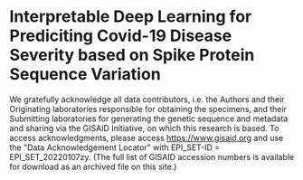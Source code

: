 # Interpretable Deep Learning for Prediciting Covid-19 Disease Severity based on Spike Protein Sequence Variation

We gratefully acknowledge all data contributors, i.e. the Authors and their Originating laboratories responsible for obtaining the specimens, and their Submitting laboratories for generating the genetic sequence and metadata and sharing via the GISAID Initiative, on which this research is based. To access acknowledgments, please access https://www.gisaid.org and use the "Data Acknowledgement Locator" with EPI_SET-ID = EPI_SET_20220107zy. (The full list of GISAID accession numbers is available for download as an archived file on this site.)


